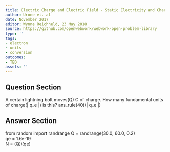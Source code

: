 ```yaml
---
title: Electric Charge and Electric Field - Static Electricity and Charge
author: Urone et. al
date: November 2017
editor: Wynne Reichheld, 23 May 2018
source: https://github.com/openwebwork/webwork-open-problem-library
type: ''
tags:
- electron
- units
- conversion
outcomes:
- TBD
assets: ''
---
```


## Question Section 

A certain lightning bolt moves(Q) C of charge. How many fundamental units of charge(| q_e |) is this?
ans_rule(40)(| q_e |)



## Answer Section

from random import randrange
Q = randrange(30.0, 60.0, 0.2)  
qe = 1.6e-19      
N = (Q)/(qe)